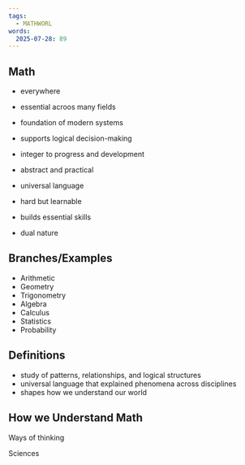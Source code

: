 ```yaml
---
tags:
  - MATHWORL
words:
  2025-07-28: 89
---
```

## Math
- everywhere
- essential acroos many fields
- foundation of modern systems
- supports logical decision-making
- integer to progress and development

- abstract and practical
- universal language
- hard but learnable 
- builds essential skills
- dual nature

## Branches/Examples
- Arithmetic
- Geometry
- Trigonometry
- Algebra 
- Calculus
- Statistics
- Probability

## Definitions
- study of patterns, relationships, and logical structures
- universal language that explained phenomena across disciplines
- shapes how we understand our world

## How we Understand Math
Ways of thinking

Sciences
